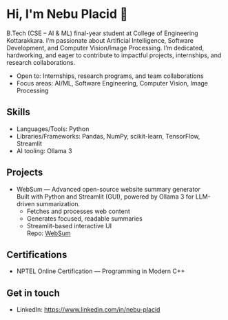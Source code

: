 # Hi, I'm Nebu Placid 👋

B.Tech (CSE – AI & ML) final-year student at College of Engineering Kottarakkara. I’m passionate about Artificial Intelligence, Software Development, and Computer Vision/Image Processing. I’m dedicated, hardworking, and eager to contribute to impactful projects, internships, and research collaborations.

- Open to: Internships, research programs, and team collaborations
- Focus areas: AI/ML, Software Engineering, Computer Vision, Image Processing

## Skills
- Languages/Tools: Python
- Libraries/Frameworks: Pandas, NumPy, scikit-learn, TensorFlow, Streamlit
- AI tooling: Ollama 3

## Projects
- WebSum — Advanced open-source website summary generator  
  Built with Python and Streamlit (GUI), powered by Ollama 3 for LLM-driven summarization.  
  - Fetches and processes web content
  - Generates focused, readable summaries
  - Streamlit-based interactive UI  
  Repo: [WebSum](https://github.com/iamNebu/WebSum)

## Certifications
- NPTEL Online Certification — Programming in Modern C++

## Get in touch
- LinkedIn: https://www.linkedin.com/in/nebu-placid
